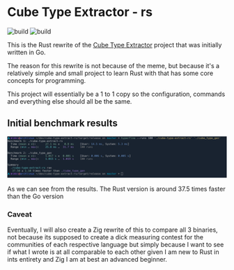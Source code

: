 # Cube Type Extractor - rs
![build](https://github.com/mikkurogue/cube-type-extract-rs/actions/workflows/rust.yml/badge.svg) ![build](https://github.com/mikkurogue/cube-type-extract-rs/actions/workflows/rust-clippy.yml/badge.svg)

This is the Rust rewrite of the [Cube Type Extractor](https://github.com/mikkurogue/cube-type-extract) project that was initially written in Go.

The reason for this rewrite is not because of the meme, but because it's a relatively simple and small project to learn Rust with that has some core concepts for programming.

This project will essentially be a 1 to 1 copy so the configuration, commands and everything else should all be the same.

## Initial benchmark results

![results](./assets/results.png)

As we can see from the results. The Rust version is around 37.5 times faster than the Go version

### Caveat

Eventually, I will also create a Zig rewrite of this to compare all 3 binaries, not because its supposed to create a dick measuring contest for the communities of each respective language but simply because I want to see if what I wrote is at all comparable to each other given I am new to Rust in ints entirety and Zig I am at best an advanced beginner.
